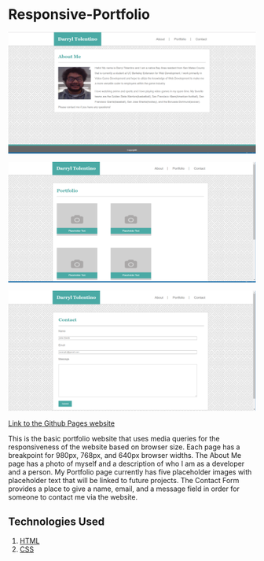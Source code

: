 # Responsive-Portfolio

![New Screenshot](assets/images/mediaquery-about-me.PNG "Basic Portfolio About Me Page with media query website screenshot")

![New Screenshot](assets/images/mediaquery-portfolio.PNG "Basic Portfolio About Me Page with media query website screenshot")

![New Screenshot](assets/images/mediaquery-contact.PNG "Basic Portfolio About Me Page with media query website screenshot")

[Link to the Github Pages website](https://darryljltolentino.github.io/Responsive-Portfolio/)

This is the basic portfolio website that uses media queries for the responsiveness of the website based on browser size. Each page has a breakpoint for 980px, 768px, and 640px browser widths.
The About Me page has a photo of myself and a description of who I am as a developer and a person. My Portfolio page currently has five placeholder images with placeholder text that will be linked to future projects. The Contact Form provides a place to give a name, email, and a message field in order for someone to contact me via the website.

## Technologies Used
1) [HTML](https://developer.mozilla.org/en-US/docs/Web/HTML)
2) [CSS](https://developer.mozilla.org/en-US/docs/Web/CSS)